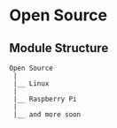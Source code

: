 # Open Source


## Module Structure
~~~
Open Source
 |
 |__ Linux
 |
 |__ Raspberry Pi
 |
 |__ and more soon
~~~